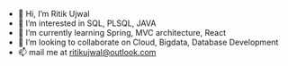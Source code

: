 - 👋 Hi, I’m Ritik Ujwal
- 👀 I’m interested in SQL, PLSQL, JAVA
- 🌱 I’m currently learning Spring, MVC architecture, React
- 💞️ I’m looking to collaborate on Cloud, Bigdata, Database Development 
- 📫 mail me at ritikujwal@outlook.com

<!---
ritikprojects/ritikprojects is a ✨ special ✨ repository because its `README.md` (this file) appears on your GitHub profile.
You can click the Preview link to take a look at your changes.
--->
